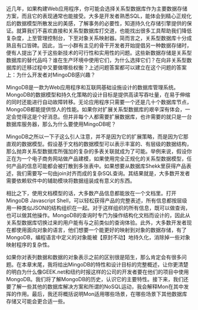 近几年，如果构建Web应用程序，你可能会选择关系型数据库作为主要数据存储方案，而且它的表现通常也能接受。大多是开发者熟悉SQL，能体会到精心正规化后的数据模型所散发出的美感，了解事务的必要性，知道持久化存储引擎提供的保证。就算我们不喜欢直接和关系型数据库打交道，也能找出很多工具帮助我们降低复杂度，上至管理控制台，下至对象关系映射器。简而言之，关系型数据库十分成熟且有口皆碑。因此，当一小群有主见的骨干开发者开始提倡另一种数据存储时，便有人提出了关于这些新技术的可行性和实用性的问题。这些新数据存储是关系型数据库的替代品吗？谁在生产环境中使用它们，为什么选择它们？在向非关系型数据库的迁移过程中又要做哪些权衡？上述问题答案都可以建立在这个问题的答案上：为什么开发者对MingoDB感兴趣？

MingoDB是一款为Web应用程序和互联网基础设施设计的数据库管理系统。MongoDB的数据模型和持久化策略的设计目标是提供高读写吞吐量，在易于伸缩的同时还能进行自动故障转移。无论应用程序只需要一个还是几十个数据库节点，MongoDB都能提供惊人的性能。如果你对扩展关系型数据库的艰辛深有体会，一定会觉得这是个好消息。但并非每个人都需要扩展数据库，也许需要的就只是一台数据库服务器，那么为什么要使用MingoDB呢？

MingoDB之所以一下子这么引人注意，并不是因为它的扩展策略，而是因为它那直观的数据模型。假设基于文档的数据模型可以表示丰富的、有层级的数据结构，那么抛弃关系型数据库所强加的复杂的多表关联就成为了可能。举例来说，假设你正在为一个电子商务网站做产品建模，如果使用完全正规化的关系型数据模型，任何产品的信息可能都会被打散到多张表中。如果想要从数据库Shekk里获得产品表述，我们需要写一句由join对齐而成的复杂SQL查询。其结果就是，大多数开发者需要依赖软件中的辅助模块将数据组装成有意义的东西。

相比之下，使用文档模型的话，大多数产品信息都能放在一个文档里。打开MingoDB Javascript Shell，可以轻松获得产品的完整表述，所有信息都按层级用一种类似JSON的结构组织在一起。对于这样组织的所有信息，既可以做查询，也可以做其他操作。MongoDB的查询时专门为操作结构化文档而设计的，因此从关系型数据库切换过来的用户能有与之前类似的查询体验。此外，大多数开发者现在都使用面向对象的语言，他们想要一个能更好的映射到对象的数据存储，有了MongoDB，编程语言中定义的对象能被【原封不动】地持久化，消除掉一些对象映射程序的复杂性。

如果你对表列数据和数据的对象表示之前的区别很是陌生，那么肯定会有很多问题。在本章末尾，我将给出MingoDB的特性和设计目标的完整概述，让你更清楚的明白为什么像GEEK.net和纽约时报这样的公司的开发者要在他们的项目中使用MongoDB。我们将了解MongoDB的历史，认识它的主要特性。接下来，我们还要了解一些其他的数据库解决方案和所谓的NoSQL运动，我会解释Mon在其中发挥的作用。最后，我还将概括说明Mon适用哪些场景，在哪些场景下其他数据库存储又可能会更合适一些。

